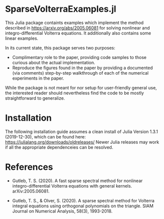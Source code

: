# SparseVolterraExamples.jl
This Julia package containts examples which implement the method described in https://arxiv.org/abs/2005.06081 for solving nonlinear and integro-differential Volterra equations. It additionally also contains some linear examples.

In its current state, this package serves two purposes: 
- Complimentary role to the paper, providing code samples to those curious about the actual implementation.
- Reproduce the figures found in the paper by providing a documented (via comments) step-by-step walkthrough of each of the numerical experiments in the paper.

While the package is not meant for nor setup for user-friendly general use, the interested reader should nevertheless find the code to be mostly straightforward to generalize.

# Installation

The following installation guide assumes a clean install of Julia Version 1.3.1 (2019-12-30), which can be found here: https://julialang.org/downloads/oldreleases/
Newer Julia releases may work if all the appropriate dependenceies can be resolved.

# References

- Gutleb, T. S. (2020). A fast sparse spectral method for nonlinear integro-differential Volterra equations with general kernels. arXiv:2005.06081.

- Gutleb, T. S., & Olver, S. (2020). A sparse spectral method for Volterra integral equations using orthogonal polynomials on the triangle. SIAM Journal on Numerical Analysis, 58(3), 1993-2018.
